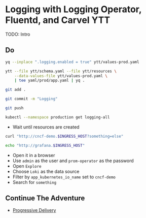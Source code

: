 # Logging with Logging Operator, Fluentd, and Carvel YTT

TODO: Intro

## Do

```bash
yq --inplace ".logging.enabled = true" ytt/values-prod.yaml

ytt --file ytt/schema.yaml --file ytt/resources \
    --data-values-file ytt/values-prod.yaml \
    | tee yaml/prod/app.yaml | yq .

git add .

git commit -m "Logging"

git push

kubectl --namespace production get logging-all
```

* Wait until resources are created

```sh
curl "http://cncf-demo.$INGRESS_HOST?something=else"

echo "http://grafana.$INGRESS_HOST"
```

* Open it in a browser
* Use `admin` as the user and `prom-operator` as the password
* Open `Explore`
* Choose `Loki` as the data source
* Filter by `app_kubernetes_io_name` set to `cncf-demo`
* Search for `something`

## Continue The Adventure

* [Progressive Delivery](../progressive-delivery/README.md)
